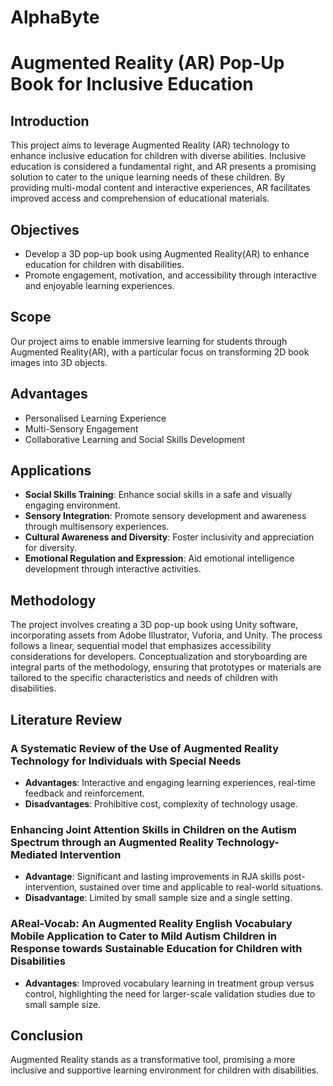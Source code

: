 # AlphaByte
# Augmented Reality (AR) Pop-Up Book for Inclusive Education

## Introduction
This project aims to leverage Augmented Reality (AR) technology to enhance inclusive education for children with diverse abilities. Inclusive education is considered a fundamental right, and AR presents a promising solution to cater to the unique learning needs of these children. By providing multi-modal content and interactive experiences, AR facilitates improved access and comprehension of educational materials.

## Objectives
- Develop a 3D pop-up book using Augmented Reality(AR) to enhance education for children with disabilities.
- Promote engagement, motivation, and accessibility through interactive and enjoyable learning experiences.

## Scope
Our project aims to enable immersive learning for students through Augmented Reality(AR), with a particular focus on transforming 2D book images into 3D objects.

## Advantages
- Personalised Learning Experience
- Multi-Sensory Engagement
- Collaborative Learning and Social Skills Development

## Applications
- **Social Skills Training**: Enhance social skills in a safe and visually engaging environment.
- **Sensory Integration**: Promote sensory development and awareness through multisensory experiences.
- **Cultural Awareness and Diversity**: Foster inclusivity and appreciation for diversity.
- **Emotional Regulation and Expression**: Aid emotional intelligence development through interactive activities.

## Methodology
The project involves creating a 3D pop-up book using Unity software, incorporating assets from Adobe Illustrator, Vuforia, and Unity. The process follows a linear, sequential model that emphasizes accessibility considerations for developers. Conceptualization and storyboarding are integral parts of the methodology, ensuring that prototypes or materials are tailored to the specific characteristics and needs of children with disabilities.

## Literature Review
### A Systematic Review of the Use of Augmented Reality Technology for Individuals with Special Needs
- **Advantages**: Interactive and engaging learning experiences, real-time feedback and reinforcement.
- **Disadvantages**: Prohibitive cost, complexity of technology usage.

### Enhancing Joint Attention Skills in Children on the Autism Spectrum through an Augmented Reality Technology-Mediated Intervention
- **Advantage**: Significant and lasting improvements in RJA skills post-intervention, sustained over time and applicable to real-world situations.
- **Disadvantage**: Limited by small sample size and a single setting.

### AReal-Vocab: An Augmented Reality English Vocabulary Mobile Application to Cater to Mild Autism Children in Response towards Sustainable Education for Children with Disabilities
- **Advantages**: Improved vocabulary learning in treatment group versus control, highlighting the need for larger-scale validation studies due to small sample size.

## Conclusion
Augmented Reality stands as a transformative tool, promising a more inclusive and supportive learning environment for children with disabilities.
